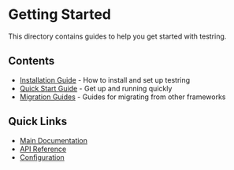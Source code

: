# Getting Started

This directory contains guides to help you get started with testring.

## Contents

- [Installation Guide](installation.md) - How to install and set up testring
- [Quick Start Guide](quick-start.md) - Get up and running quickly
- [Migration Guides](migration-guides/) - Guides for migrating from other frameworks

## Quick Links

- [Main Documentation](../README.md)
- [API Reference](../api/README.md)
- [Configuration](../configuration/README.md)
